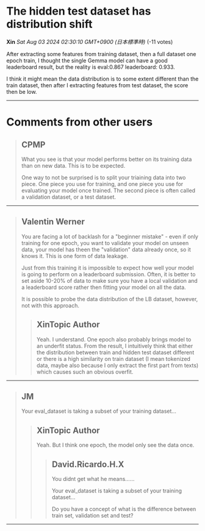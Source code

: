 # The hidden test dataset has distribution shift 

**Xin** *Sat Aug 03 2024 02:30:10 GMT+0900 (日本標準時)* (-11 votes)



After extracting some features from training dataset, then a full dataset one epoch train, I thought the single Gemma model can have a good leaderboard result, but the reality is eval:0.867 leaderboard: 0.933.

I think it might mean the data distribution is to some extent different than the train dataset, then after I extracting features from test dataset, the score then be low.



---

 # Comments from other users

> ## CPMP
> 
> What you see is that your model performs better on its training data than on new data. This is to be expected.
> 
> One way to not be surprised  is to split your triaining data into two piece. One piece you use for training, and one piece you use for evaluating your model once trained. The second piece is often called a validation dataset, or a test dataset.
> 
> 
> 


---

> ## Valentin Werner
> 
> You are facing a lot of backlash for a "beginner mistake" - even if only training for one epoch, you want to validate your model on unseen data, your model has theen the "validation" data already once, so it knows it. This is one form of data leakage.
> 
> Just from this training it is impossible to expect how well your model is going to perform on a leaderboard submission. Often, it is better to set aside 10-20% of data to make sure you have a local validation and a leaderboard score rather then fitting your model on all the data.
> 
> It is possible to probe the data distribution of the LB dataset, however, not with this approach. 
> 
> 
> 
> > ## XinTopic Author
> > 
> > Yeah. I understand. One epoch also probably brings model to an underfit status. From the result, I intuitively think that either the distribution between train and hidden test dataset different or there is a high similarity on train dataset (I mean tokenized data, maybe also because I only extract the first part from texts) which causes such an obvious overfit. 
> > 
> > 
> > 


---

> ## JM
> 
> Your eval_dataset is taking a subset of your training dataset…
> 
> 
> 
> > ## XinTopic Author
> > 
> > Yeah. But I think one epoch, the model only see the data once.
> > 
> > 
> > 
> > > ## David.Ricardo.H.X
> > > 
> > > You didnt get what he means…… 
> > > 
> > > Your eval_dataset is taking a subset of your training dataset… 
> > > 
> > > Do you have a concept of what is the difference between train set, validation set and test?
> > > 
> > > 
> > > 


---

